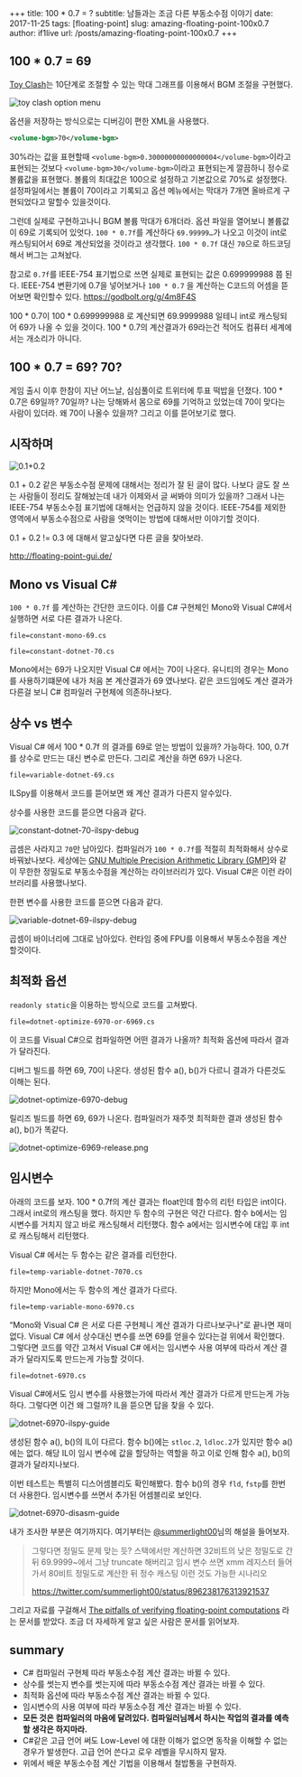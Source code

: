 +++
title: 100 * 0.7 = ?
subtitle: 남들과는 조금 다른 부동소수점 이야기
date: 2017-11-25
tags: [floating-point]
slug: amazing-floating-point-100x0.7
author: if1live
url: /posts/amazing-floating-point-100x0.7
+++

## 100 * 0.7 = 69

[Toy Clash][toyclash]는 10단계로 조절할 수 있는 막대 그래프를 이용해서 BGM 조절을 구현했다.

![toy clash option menu]({attach}amazing-floating-point-100x0.7/option.png)

옵션을 저장하는 방식으로는 디버깅이 편한 XML을 사용했다.

```xml
<volume-bgm>70</volume-bgm>
```

30%라는 값을 표현할때 `<volume-bgm>0.30000000000000004</volume-bgm>`이라고 표현되는 것보다 `<volume-bgm>30</volume-bgm>`이라고 표현되는게 깔끔하니 정수로 볼륨값을 표현했다.
볼륨의 최대값은 100으로 설정하고 기본값으로 70%로 설정했다.
설정파일에서는 볼륨이 70이라고 기록되고 옵션 메뉴에서는 막대가 7개면 올바르게 구현되었다고 말할수 있을것이다.

그런데 실제로 구현하고나니 BGM 볼륨 막대가 6개더라.
옵션 파일을 열어보니 볼륨값이 69로 기록되어 있엇다.
 `100 * 0.7f`를 계산하다 `69.99999…`가 나오고 이것이 int로 캐스팅되어서 69로 계산되었을 것이라고 생각했다.
 `100 * 0.7f` 대신 `70`으로 하드코딩해서 버그는 고쳐놨다.


참고로 `0.7f`를 IEEE-754 표기법으로 쓰면 실제로 표현되는 값은 0.699999988 쯤 된다.
IEEE-754 변환기에 0.7을 넣어보거나 `100 * 0.7` 을 계산하는 C코드의 어셈을 뜯어보면 확인할수 있다. 
https://godbolt.org/g/4m8F4S

100 * 0.7이 100 * 0.699999988 로 계산되면 69.9999988 일테니 int로 캐스팅되어 69가 나올 수 있을 것이다.
100 * 0.7의 계산결과가 69라는건 적어도 컴퓨터 세계에서는 개소리가 아니다.   

## 100 * 0.7 = 69? 70?

게임 출시 이후 한참이 지난 어느날, 심심풀이로 트위터에 투표 떡밥을 던졌다.
100 * 0.7은 69일까? 70일까? 
나는 당해봐서 몸으로 69를 기억하고 있었는데 70이 맞다는 사람이 있더라.
왜 70이 나올수 있을까? 그리고 이를 뜯어보기로 했다.


## 시작하며


![0.1+0.2]({attach}amazing-floating-point-100x0.7/0.1+0.2.png)

0.1 + 0.2 같은 부동소수점 문제에 대해서는 정리가 잘 된 글이 많다. 
나보다 글도 잘 쓰는 사람들이 정리도 잘해놨는데 내가 이제와서 글 써봐야 의미가 있을까?
그래서 나는 IEEE-754 부동소수점 표기법에 대해서는 언급하지 않을 것이다.
IEEE-754를 제외한 영역에서 부동소수점으로 사람을 엿먹이는 방법에 대해서만 이야기할 것이다.

0.1 + 0.2 != 0.3 에 대해서 알고싶다면 다른 글을 찾아보라.

http://floating-point-gui.de/



## Mono vs Visual C#

`100 * 0.7f` 를 계산하는 간단한 코드이다.
이를 C# 구현체인 Mono와 Visual C#에서 실행하면 서로 다른 결과가 나온다.

~~~maya:view
file=constant-mono-69.cs
~~~

~~~maya:view
file=constant-dotnet-70.cs
~~~

Mono에서는 69가 나오지만 Visual C# 에서는 70이 나온다.
유니티의 경우는 Mono를 사용하기떄문에 내가 처음 본 계산결과가 69 였나보다.
같은 코드임에도 계산 결과가 다른걸 보니 C# 컴파일러 구현체에 의존하나보다.


## 상수 vs 변수

Visual C# 에서 100 * 0.7f 의 결과를 69로 얻는 방법이 있을까? 가능하다.
100,  0.7f 를 상수로 만드는 대신 변수로 만든다. 그리로 계산을 하면 69가 나온다.

~~~maya:view
file=variable-dotnet-69.cs
~~~

ILSpy를 이용해서 코드를 뜯어보면 왜 계산 결과가 다른지 알수있다.

상수를 사용한 코드를 뜯으면 다음과 같다.

![constant-dotnet-70-ilspy-debug]({attach}amazing-floating-point-100x0.7/constant-dotnet-70-ilspy-debug.png)

곱셈은 사라지고 `70`만 남아있다. 컴파일러가 `100 * 0.7f`를 적절히 최적화해서 상수로 바꿔놨나보다.
세상에는 [GNU Multiple Precision Arithmetic Library (GMP)][wiki-gmp]와 같이 무한한 정밀도로 부동소수점을 계산하는 라이브러리가 있다.
Visual C#은 이런 라이브러리를 사용했나보다.

한편 변수를 사용한 코드를 뜯으면 다음과 같다.

![variable-dotnet-69-ilspy-debug]({attach}amazing-floating-point-100x0.7/variable-dotnet-69-ilspy-debug.png)

곱셈이 바이너리에 그대로 남아있다.
런타임 중에 FPU를 이용해서 부동소수점을 계산할것이다.

## 최적화 옵션

`readonly static`을 이용하는 방식으로 코드를 고쳐봤다.

~~~maya:view
file=dotnet-optimize-6970-or-6969.cs
~~~

이 코드를 Visual C#으로 컴파일하면 어떤 결과가 나올까?
최적화 옵션에 따라서 결과가 달라진다.

디버그 빌드를 하면 69, 70이 나온다.
생성된 함수 a(), b()가 다르니 결과가 다른것도 이해는 된다.

![dotnet-optimize-6970-debug]({attach}amazing-floating-point-100x0.7/dotnet-optimize-6970-debug.png)

릴리즈 빌드를 하면 69, 69가 나온다.
컴파일러가 재주껏 최적화한 결과 생성된 함수 a(), b()가 똑같다.

![dotnet-optimize-6969-release.png]({attach}amazing-floating-point-100x0.7/dotnet-optimize-6969-release.png)

## 임시변수

아래의 코드를 보자. 
100 * 0.7f의 계산 결과는 float인데 함수의 리턴 타입은 int이다.
그래서 int로의 캐스팅을 했다.
하지만 두 함수의 구현은 약간 다르다.
함수 b에서는 임시변수를 거치지 않고 바로 캐스팅해서 리턴했다. 
함수 a에서는 임시변수에 대입 후 int로 캐스팅해서 리턴했다.

Visual C# 에서는 두 함수는 같은 결과를 리턴한다.

~~~maya:view
file=temp-variable-dotnet-7070.cs
~~~


하지만 Mono에서는 두 함수의 계산 결과가 다르다.

~~~maya:view
file=temp-variable-mono-6970.cs
~~~

“Mono와 Visual C# 은 서로 다른 구현체니 계산 결과가 다르나보구나"로 끝나면 재미없다.
Visual C# 에서 상수대신 변수를 쓰면 69를 얻을수 있다는걸 위에서 확인했다.
그렇다면 코드를 약간 고쳐서 Visual C# 에서는 임시변수 사용 여부에 따라서 계산 결과가 달라지도록 만드는게 가능할 것이다. 


~~~maya:view
file=dotnet-6970.cs
~~~

Visual C#에서도 임시 변수를 사용했는가에 따라서 계산 결과가 다르게 만드는게 가능하다.
그렇다면 이건 왜 그럴까? IL을 뜯으면 답을 찾을 수 있다.

![dotnet-6970-ilspy-guide]({attach}amazing-floating-point-100x0.7/dotnet-6970-ilspy-guide.png)

생성된 함수 a(), b()의 IL이 다르다.
함수 b()에는 `stloc.2`, `ldloc.2`가 있지만 함수 a()에는 없다.
해당 IL이 임시 변수에 값을 할당하는 역할을 하고 이로 인해 함수 a(), b()의 결과가 달라지나보다.

이번 테스트는 특별히 디스어셈블리도 확인해봤다.
함수 b()의 경우 `fld`, `fstp`를 한번 더 사용한다.
임시변수를 쓰면서 추가된 어셈블리로 보인다.

![dotnet-6970-disasm-guide]({attach}amazing-floating-point-100x0.7/dotnet-6970-disasm-guide.png)

내가 조사한 부분은 여기까지다.
여기부터는 [@summerlight00][twitter-summerlight00]님의 해설을 들어보자.

> 그렇다면 정밀도 문제 맞는 듯? 스택에서만 계산하면 32비트의 낮은 정밀도로 간 뒤 69.9999~에서 그냥 truncate 해버리고 임시 변수 쓰면 xmm 레지스터 들어가서 80비트 정밀도로 계산한 뒤 정수 캐스팅 이런 것도 가능한 시나리오
>
> https://twitter.com/summerlight00/status/896238176313921537

그리고 자료를 구걸해서 [The pitfalls of verifying floating-point computations](https://hal.archives-ouvertes.fr/hal-00128124/document) 라는 문서를 받았다.
조금 더 자세하게 알고 싶은 사람은 문서를 읽어보자.


## summary

* C# 컴파일러 구현체 따라 부동소수점 계산 결과는 바뀔 수 있다.
* 상수를 썻는지 변수를 썻는지에 따라 부동소수점 계산 결과는 바뀔 수 있다.
* 최적화 옵션에 따라 부동소수점 계산 결과는 바뀔 수 있다.
* 임시변수의 사용 여부에 따라 부동소수점 계산 결과는 바뀔 수 있다.
* **모든 것은 컴파일러의 마음에 달려있다. 컴파일러님께서 하시는 작업의 결과를 예측할 생각은 하지마라.**
* C#같은 고급 언어 써도 Low-Level 에 대한 이해가 없으면 동작을 이해할 수 없는 경우가 발생한다. 고급 언어 쓴다고 로우 레벨을 무시하지 말자.
* 위에서 배운 부동소수점 계산 기법을 이용해서 철밥통을 구현하자.


[toyclash]: http://store.steampowered.com/app/620360/Toy_Clash/
[twitter-summerlight00]: https://twitter.com/summerlight00
[wiki-gmp]: https://en.wikipedia.org/wiki/GNU_Multiple_Precision_Arithmetic_Library
